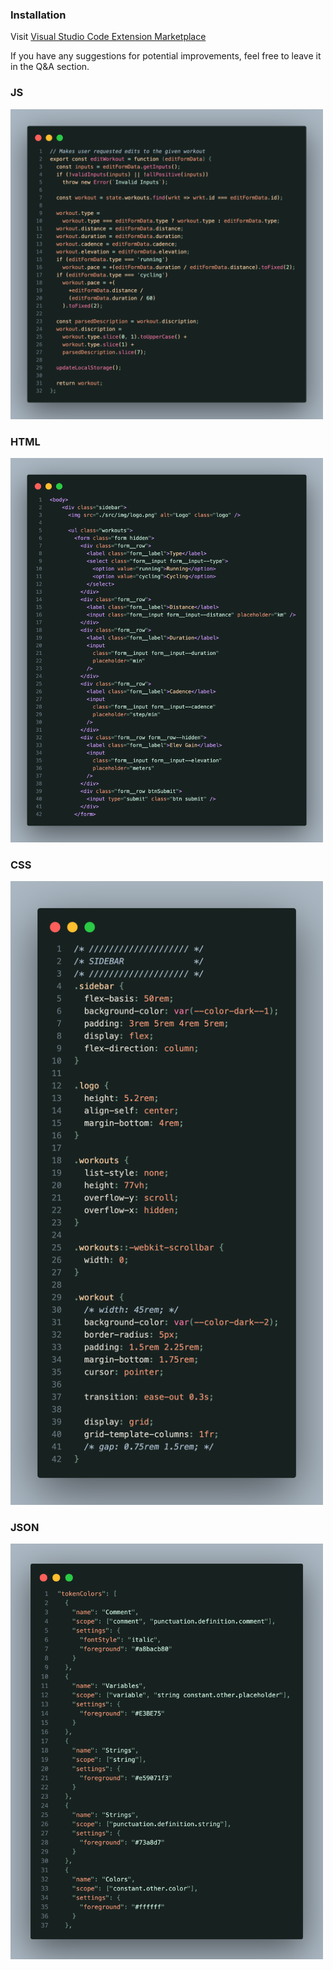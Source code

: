 ### Installation

Visit [Visual Studio Code Extension Marketplace](https://marketplace.visualstudio.com/items?itemName=ChrisMartinezDev.emerald-forest&ssr=false#overview)

If you have any suggestions for potential improvements, feel free to leave it in the Q&A section.

### JS

<img alt="JS Source Code" src="./src/photos/js.png" width="500px" height="auto">

### HTML

<img alt="HTML Source Code" src="./src/photos/html.png" width="500px" height="auto">

### CSS

<img alt="CSS Source Code" src="./src/photos/css.png" width="500px" height="auto">

### JSON

<img alt="JSON Source Code" src="./src/photos/json.png" width="500px" height="auto">
